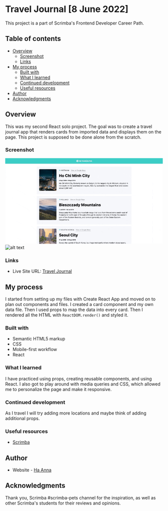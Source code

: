 # Travel Journal [8 June 2022]

This project is a part of Scrimba's Frontend Developer Career Path.

## Table of contents

- [Overview](#overview)
  - [Screenshot](#screenshot)
  - [Links](#links)
- [My process](#my-process)
  - [Built with](#built-with)
  - [What I learned](#what-i-learned)
  - [Continued development](#continued-development)
  - [Useful resources](#useful-resources)
- [Author](#author)
- [Acknowledgments](#acknowledgments)

## Overview

This was my second React solo project. The goal was to create a travel journal app that renders cards from imported data and displays them on the page. This project is supposed to be done alone from the scratch.

### Screenshot

![alt text](./gif_travel-journal.gif)
![alt text](./gif_travel-journal_mobile.gif)

### Links

- Live Site URL: [Travel Journal](https://react-travel-journal-one.vercel.app/)

## My process

I started from setting up my files with Create React App and moved on to plan out components and files. I created a card component and my own data file. Then I used props to map the data into every card. Then I rendered all the HTML with `ReactDOM.render()` and styled it.

### Built with

- Semantic HTML5 markup
- CSS
- Mobile-first workflow
- React

### What I learned

I have practiced using props, creating reusable components, and using React. I also got to play around with media queries and CSS, which allowed me to personalize the page and make it responsive.

### Continued development

As I travel I will try adding more locations and maybe think of adding additional props.

### Useful resources

- [Scrimba](https://www.scrimba.com)

## Author

- Website - [Ha Anna](https://haanna.com)

## Acknowledgments

Thank you, Scrimba #scrimba-pets channel for the inspiration, as well as other Scrimba's students for their reviews and opinions.
